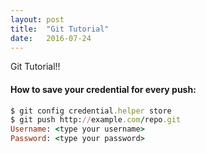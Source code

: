 ```yaml
---
layout: post
title:  "Git Tutorial"
date:   2016-07-24
---
```


<p class="intro"><span class="dropcap"></span> Git Tutorial!!</p>

#### How to save your credential for every push:


``` ruby
$ git config credential.helper store
$ git push http://example.com/repo.git
Username: <type your username>
Password: <type your password>
```
